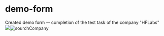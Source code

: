 # demo-form
Created demo form -- сompletion of the test task of the company "HFLabs"
![](img/sourchCompany.png)![sourchCompany](https://user-images.githubusercontent.com/78747117/156439744-e7d19933-e860-41f4-8c29-6ae69d9353fa.jpg)
